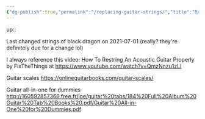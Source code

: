 ```yaml
---
{"dg-publish":true,"permalink":"/replacing-guitar-strings/","title":"Replacing guitar strings","tags":["music"],"created":"2021-06-30","updated":"2022-08-06"}
---
```



up::

Last changed strings of black dragon on 2021-07-01 (really? they're definitely due for a change lol)

I always reference this video: How To Restring An Acoustic Guitar Properly by FixTheThings at https://www.youtube.com/watch?v=QmzNnzu1zLI

Guitar scales https://onlineguitarbooks.com/guitar-scales/

Guitar all-in-one for dummies http://160592857366.free.fr/joe/guitar%20tabs/184%20Full%20Album%20Guitar%20Tab%20Books%20.pdf/Guitar%20All-in-One%20for%20Dummies.pdf
